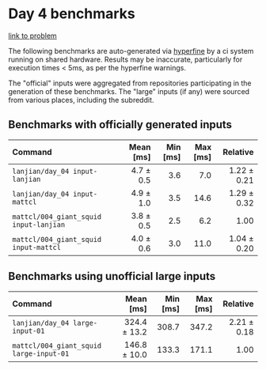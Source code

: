 # Day 4 benchmarks

[link to problem](http://adventofcode.com/2021/day/4)

The following benchmarks are auto-generated via [hyperfine](https://github.com/sharkdp/hyperfine) by a ci system running on shared hardware. Results may be inaccurate, particularly for execution times < 5ms, as per the hyperfine warnings.

The "official" inputs were aggregated from repositories participating in the generation of these benchmarks. The "large" inputs (if any) were sourced from various places, including the subreddit.

## Benchmarks with officially generated inputs
| Command | Mean [ms] | Min [ms] | Max [ms] | Relative |
|:---|---:|---:|---:|---:|
| `lanjian/day_04 input-lanjian` | 4.7 ± 0.5 | 3.6 | 7.0 | 1.22 ± 0.21 |
| `lanjian/day_04 input-mattcl` | 4.9 ± 1.0 | 3.5 | 14.6 | 1.29 ± 0.32 |
| `mattcl/004_giant_squid input-lanjian` | 3.8 ± 0.5 | 2.5 | 6.2 | 1.00 |
| `mattcl/004_giant_squid input-mattcl` | 4.0 ± 0.6 | 3.0 | 11.0 | 1.04 ± 0.20 |
## Benchmarks using unofficial large inputs
| Command | Mean [ms] | Min [ms] | Max [ms] | Relative |
|:---|---:|---:|---:|---:|
| `lanjian/day_04 large-input-01` | 324.4 ± 13.2 | 308.7 | 347.2 | 2.21 ± 0.18 |
| `mattcl/004_giant_squid large-input-01` | 146.8 ± 10.0 | 133.3 | 171.1 | 1.00 |
